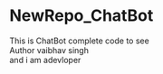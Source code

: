 # NewRepo_ChatBot
This is ChatBot complete code to see
<br>
Author vaibhav singh
<br>
and i am adevloper
